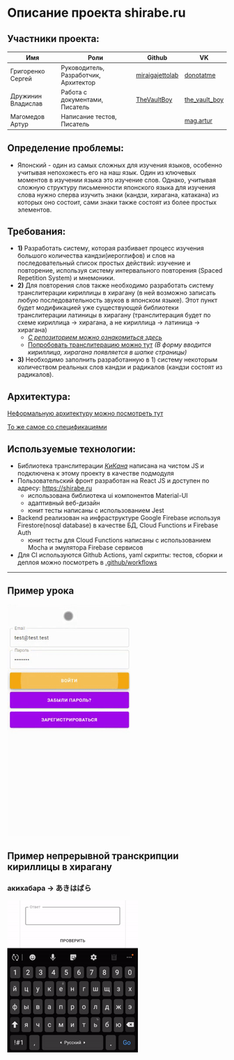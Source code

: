 # Описание проекта shirabe.ru
## Участники проекта: 
| Имя | Роли | Github | VK | 
| --- | --- | --- |--- | 
| Григоренко Сергей | Руководитель, Разработчик, Архитектор | [miraigajettolab](https://github.com/miraigajettolab) | [donotatme](https://vk.com/donotatme) | 
| Дружинин Владислав  | Работа с документами, Писатель | [TheVaultBoy](https://github.com/TheVaultBoy) | [the_vault_boy](https://vk.com/the_vault_boy) | 
| Магомедов Артур | Написание тестов, Писатель | | [mag.artur](https://vk.com/mag.artur) |

## Определение проблемы:
- Японский - один из самых сложных для изучения языков, особенно учитывая непохожесть его на наш язык. Один из ключевых моментов в изучении языка это изучение слов. Однако, учитывая сложную структуру письменности японского языка для изучения слова нужно сперва изучить знаки (кандзи, 
хирагана, катакана) из которых оно состоит, сами знаки также состоят из более простых элементов.

## Требования: 
* **1)** Разработать систему, которая разбивает процесс изучения большого количества кандзи(иероглифов) и слов на последовательный список простых действий: изучение и повторение, используя систему интервального повторения (Spaced Repetition System) и мнемоники. 
* **2)** Для повторения слов также необходимо разработать систему транслитерации кириллицы в хирагану (в ней возможно записать любую последовательность звуков в японском языке). Этот пункт будет модификацией уже существующей библиотеки транслитерации латиницы в хирагану (транслитерация будет по схеме кириллица -> хирагана, а не кириллица -> латиница -> хирагана)
     * *[С репозиторием можно ознакомиться здесь](https://github.com/miraigajettolab/kikana/tree/dev-cyrillic)*
     * [Попробовать транслитерацию можно тут](https://kikana-dev-test.surge.sh) *(В форму вводится кириллица, хирагана появляется в шапке страницы)*
* **3)** Необходимо заполнить разработанную в 1) систему некоторым количеством реальных слов кандзи и радикалов (кандзи состоят из радикалов).

## Архитектура:

[Неформальную архитектуру можно посмотреть тут](https://github.com/miraigajettolab/Shiraberu/tree/master/Architecture)

[То же самое со спецификациями](https://github.com/miraigajettolab/Shiraberu/blob/master/Specifications/Specs.md)

## Используемые технологии:
* Библиотека транслитерации *[КиКана](https://github.com/miraigajettolab/kikana/tree/dev-cyrillic)* написана на чистом JS и подключена к этому проекту в качестве подмодуля
* Пользовательский фронт разработан на React JS и доступен по адресу: https://shirabe.ru
    * использована библиотека ui компонентов Material-UI
    * адаптивный веб-дизайн
    * юнит тесты написаны с использованием Jest
* Backend реализован на инфраструктуре Google Firebase используя Firestore(nosql database) в качестве БД, Cloud Functions и Firebase Auth
    * юнит тесты для Cloud Functions написаны с использованием Mocha и эмулятора Firebase сервисов
* Для CI используются Github Actions, yaml скрипты: тестов, сборки и деплоя можно посмотреть в [.github/workflows](https://github.com/miraigajettolab/Shiraberu/tree/master/.github/workflows)
---
## Пример урока

<img src="https://github.com/miraigajettolab/Shiraberu/blob/master/Misc/lesson_test.gif" width="282" height="532">

## Пример непрерывной транскрипции кириллицы в хирагану
### акихабара -> あきはばら

<img src="https://github.com/miraigajettolab/Shiraberu/blob/master/Misc/kikana_demo.gif" width="300" height="348">
